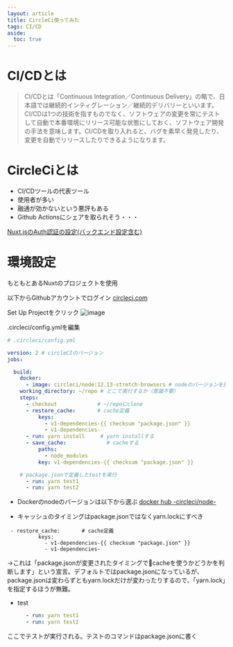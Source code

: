 ```yaml
---
layout: article
title: CircleCi使ってみた
tags: CI/CD
aside:
  toc: true
---
```



# CI/CDとは

>CI/CDとは「Continuous Integration／Continuous Delivery」の略で、日本語では継続的インティグレーション／継続的デリバリーといいます。CI/CDは1つの技術を指すものでなく、ソフトウェアの変更を常にテストして自動で本番環境にリリース可能な状態にしておく、ソフトウェア開発の手法を意味します。CI/CDを取り入れると、バグを素早く発見したり、変更を自動でリリースしたりできるようになります。

# CircleCiとは
- CI/CDツールの代表ツール
- 使用者が多い
- 融通が効かないという悪評もある
- Github Actionsにシェアを取られそう・・・

[Nuxt.jsのAuth認証の設定(バックエンド設定含む)](https://reffect.co.jp/vue/nuxt-js-auth-setting-with-backend)

# 環境設定

もともとあるNuxtのプロジェクトを使用

以下からGithubアカウントでログイン
[circleci.com](https://app.circleci.com/)


Set Up Projectをクリック
![image](https://user-images.githubusercontent.com/44778704/91053067-4314b900-e65d-11ea-862e-bd0654fa9070.png)

.circleci/config.ymlを編集


```yaml
# .circleci/config.yml

version: 2 # circleCIのバージョン
jobs:

  build:
    docker:
      - image: circleci/node:12.13-stretch-browsers # nodeのバージョンを指定
    working_directory: ~/repo # どこで実行するか（意識不要）
    steps:
      - checkout             # ~/repoにclone
      - restore_cache:       # cache定義
          keys:
            - v1-dependencies-{{ checksum "package.json" }}
            - v1-dependencies-
      - run: yarn install     # yarn installする
      - save_cache:             # cacheする
          paths:
            - node_modules
          key: v1-dependencies-{{ checksum "package.json" }}

    # package.jsonで定義したtestを実行
      - run: yarn test1
      - run: yarn test2
```

- Dockerのnodeのバージョンは以下から選ぶ
[docker hub -circleci/node-](https://hub.docker.com/r/circleci/node/tags)


- キャッシュのタイミングはpackage.jsonではなくyarn.lockにすべき
```
 - restore_cache:       # cache定義
          keys:
            - v1-dependencies-{{ checksum "package.json" }}
            - v1-dependencies-
```

→これは「package.jsonが変更されたタイミングでcacheを使うかどうかを判断します」という宣言。デフォルトではpackage.jsonになっているが、package.jsonは変わらずともyarn.lockだけが変わったりするので、「yarn.lock」を指定するほうが無難。


- test
```yaml
      - run: yarn test1
      - run: yarn test2
```

ここでテストが実行される。テストのコマンドはpackage.jsonに書く
